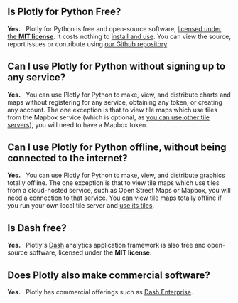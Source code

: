 ## Is Plotly for Python Free?

**Yes.** &nbsp; Plotly for Python is free and open-source software, [licensed under the **MIT license**](https://github.com/plotly/plotly.py/blob/master/LICENSE.txt). It costs nothing to [install and use](getting-started.md). You can view the source, report issues or contribute using [our Github repository](https://github.com/plotly/plotly.py).

## Can I use Plotly for Python without signing up to any service?

**Yes.** &nbsp; You can use Plotly for Python to make, view, and distribute charts and maps without registering for any service,
obtaining any token, or creating any account. The one exception is that to view tile maps
which use tiles from the Mapbox service (which is optional, as [you can use other tile servers](/python/mapbox-layers/)), you will need to have a Mapbox token.

## Can I use Plotly for Python offline, without being connected to the internet?

**Yes.** &nbsp; You can use Plotly for Python to make, view, and distribute graphics totally offline. The one exception is that to view tile maps
which use tiles from a cloud-hosted service, such as Open Street Maps or Mapbox, you will need a connection to that service. You can view tile maps totally offline if  you run your own local tile server and [use its tiles](/python/mapbox-layers/).

## Is Dash free?

**Yes.** &nbsp; Plotly's [Dash](https://plotly.com/dash) analytics application framework is also free and open-source software, licensed under the **MIT license**.

## Does Plotly also make commercial software?

**Yes.** &nbsp; Plotly has commercial offerings such as [Dash Enterprise](https://plotly.com/dash).

